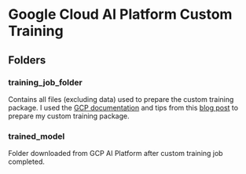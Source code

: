 # Google Cloud AI Platform Custom Training
## Folders

### training_job_folder
Contains all files (excluding data) used to prepare the custom training package. I used the [GCP documentation](https://cloud.google.com/ai-platform/training/docs/hyperparameter-tuning-overview) and tips from this [blog post](https://towardsdatascience.com/hyperparameter-tuning-on-google-cloud-platform-with-scikit-learn-7d6155195efb) to prepare my custom training package. 

### trained_model
Folder downloaded from GCP AI Platform after custom training job completed.



